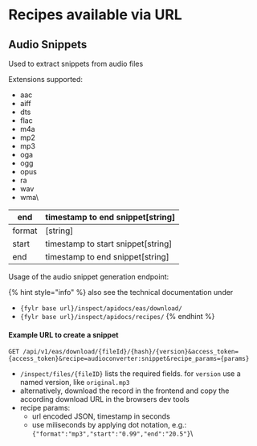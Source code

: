 # Recipes available via URL

## Audio Snippets

Used to extract snippets from audio files

Extensions supported:

* aac
* aiff
* dts
* flac
* m4a
* mp2
* mp3
* oga
* ogg
* opus
* ra
* wav
* wma\


| end    | timestamp to end snippet\[string]   |
| ------ | ----------------------------------- |
| format | \[string]                           |
| start  | timestamp to start snippet\[string] |
| end    | timestamp to end snippet\[string]   |

Usage of the audio snippet generation endpoint:

{% hint style="info" %}
also see the technical documentation under&#x20;

* `{fylr base url}/inspect/apidocs/eas/download/`
* `{fylr base url}/inspect/apidocs/recipes/`
{% endhint %}

#### Example URL to create a snippet

`GET /api/v1/eas/download/{fileId}/{hash}/{version}&access_token={access_token}&recipe=audioconverter:snippet&recipe_params={params}`&#x20;

* `/inspect/files/{fileID}`  lists the required fields. for `version` use a named version, like `original.mp3`&#x20;
* alternatively, download the record in the frontend and copy the according download URL in the browsers dev tools
* recipe params:
  * url encoded JSON, timestamp in seconds
  * use miliseconds by applying dot notation, e.g.: `{"format":"mp3","start":"0.99","end":"20.5"}`\
